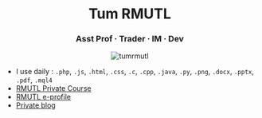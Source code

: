 <h1 align="center">Tum RMUTL</h1>
<h3 align="center">Asst Prof · Trader · IM · Dev</h3>

<p align="center"> <img src="https://komarev.com/ghpvc/?username=tumrmutl&label=Profile%20views&color=0e75b6&style=flat" alt="tumrmutl" /> </p>

- I use daily : `.php`, `.js`, `.html`, `.css`, `.c`, `.cpp`, `.java`, `.py`, `.png`, `.docx`, `.pptx`, `.pdf`, `.mql4`
- [RMUTL Private Course](https://lms.rmutl.ac.th/teachers/detail/24002453439513437/5fd51c39cb8f05637cb8e96df6ec9392edb3ec16ea62666620cda4fd8f8b3e72)
- [RMUTL e-profile](https://e-profile.rmutl.ac.th/profile/mr.kittinan)
- [Private blog](https://www.thailandfxwarrior.com)
